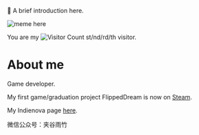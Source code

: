 <!--
**ChaelKenway/ChaelKenway** is a ✨ _special_ ✨ repository because its `README.md` (this file) appears on your GitHub profile.
-->

:eyes: A brief introduction here. 

![meme here](https://cdn.jsdelivr.net/gh/ChaelKenway/awesome-image-bed@main/meme1.jpg)

You are my ![Visitor Count](https://profile-counter.glitch.me/ChaelKenway/count.svg) st/nd/rd/th visitor.

# About me 

Game developer.

My first game/graduation project FlippedDream is now on [Steam](https://store.steampowered.com/app/2430190/_FlippedDream/).

My Indienova page [here](https://indienova.com/u/chaelkenway).

微信公众号：夹谷雨竹

<!-- ![Christmas's GitHub stats](https://github-readme-stats.vercel.app/api?username=ChaelKenway&show_icons=true&theme=tokyonight)

![Top Langs](https://github-readme-stats.vercel.app/api/top-langs/?username=ChaelKenway&layout=compact&theme=tokyonight)

[![trophy](https://github-profile-trophy.vercel.app/?username=ChaelKenway&theme=onedark)](https://github.com/ryo-ma/github-profile-trophy) -->

<!-- # Websites
* [Artstation](https://www.artstation.com/chaelkenway2001)
* [Blog](https://chaelkenway.wordpress.com)
* [chaelkenway.com](http://www.chaelkenway.com)
* 微信公众号：夹谷雨竹 -->

